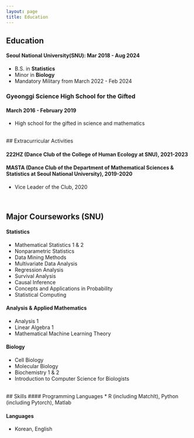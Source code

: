 ```yaml
---
layout: page
title: Education
---
```


## Education
#### Seoul National University(SNU): Mar 2018 - Aug 2024
* B.S. in **Statistics**
* Minor in **Biology**
* Mandatory Military from March 2022 - Feb 2024

### Gyeonggi Science High School for the Gifted
#### March 2016 - February 2019
* High school for the gifted in science and mathematics

<br/>
## Extracurricular Activities

#### 222HZ (Dance Club of the College of Human Ecology at SNU), 2021-2023

#### MASTA (Dance Club of the Department of Mathematical Sciences & Statistics at Seoul National University), 2019-2020
* Vice Leader of the Club, 2020

<br/>

## Major Courseworks (SNU)

#### Statistics
* Mathematical Statistics 1 & 2
* Nonparametric Statistics
* Data Mining Methods
* Multivariate Data Analysis
* Regression Analysis
* Survival Analysis
* Causal Inference
* Concepts and Applications in Probability
* Statistical Computing
  
#### Analysis & Applied Mathematics
* Analysis 1
* Linear Algebra 1
* Mathematical Machine Learning Theory

#### Biology
* Cell Biology
* Molecular Biology
* Biochemistry 1 & 2
* Introduction to Computer Science for Biologists

<br/>
## Skills
#### Programming Languages 
* R (including MatchIt), Python (including Pytorch), Matlab

#### Languages
* Korean, English
